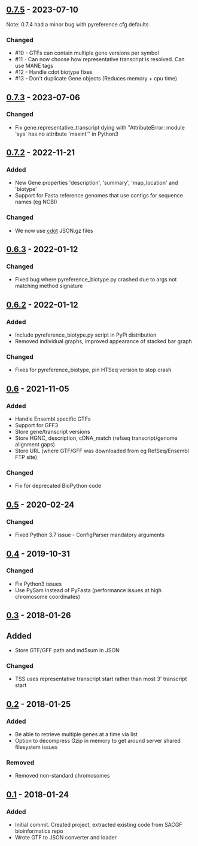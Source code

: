 ## [0.7.5] - 2023-07-10

Note: 0.7.4 had a minor bug with pyreference.cfg defaults 

### Changed

- #10 - GTFs can contain multiple gene versions per symbol
- #11 - Can now choose how representative transcript is resolved. Can use MANE tags  
- #12 - Handle cdot biotype fixes
- #13 - Don't duplicate Gene objects (Reduces memory + cpu time) 

## [0.7.3] - 2023-07-06

### Changed

- Fix gene.representative_transcript dying with "AttributeError: module 'sys' has no attribute 'maxint'" in Python3

## [0.7.2] - 2022-11-21

### Added

- New Gene properties 'description', 'summary', 'map_location' and 'biotype'
- Support for Fasta reference genomes that use contigs for sequence names (eg NCBI)

### Changed

- We now use [cdot](https://github.com/SACGF/cdot) JSON.gz files

## [0.6.3] - 2022-01-12

### Changed

- Fixed bug where pyreference_biotype.py crashed due to args not matching method signature

## [0.6.2] - 2022-01-12

### Added

- Include pyreference_biotype.py script in PyPi distribution
- Removed individual graphs, improved appearance of stacked bar graph

### Changed

- Fixes for pyreference_biotype, pin HTSeq version to stop crash

## [0.6] - 2021-11-05

### Added

- Handle Ensembl specific GTFs
- Support for GFF3
- Store gene/transcript versions
- Store HGNC, description, cDNA_match (refseq transcript/genome alignment gaps)
- Store URL (where GTF/GFF was downloaded from eg RefSeq/Ensembl FTP site)

### Changed

- Fix for deprecated BioPython code

## [0.5] - 2020-02-24

### Changed

- Fixed Python 3.7 issue - ConfigParser mandatory arguments

## [0.4] - 2019-10-31

### Changed

- Fix Python3 issues
- Use PySam instead of PyFasta (performance issues at high chromosome coordinates)

## [0.3] - 2018-01-26

## Added

- Store GTF/GFF path and md5sum in JSON

### Changed

- TSS uses representative transcript start rather than most 3' transcript start

## [0.2] - 2018-01-25

### Added

- Be able to retrieve multiple genes at a time via list
- Option to decompress Gzip in memory to get around server shared filesystem issues

### Removed

- Removed non-standard chromosomes

## [0.1] - 2018-01-24

### Added

- Initial commit. Created project, extracted existing code from SACGF bioinformatics repo
- Wrote GTF to JSON converter and loader

[unreleased]: https://github.com/SACGF/pyreference/compare/v0.7.5...HEAD
[0.7.5]: https://github.com/SACGF/pyreference/compare/v0.7.3...v0.7.5
[0.7.3]: https://github.com/SACGF/pyreference/compare/v0.7.2...v0.7.3
[0.7.2]: https://github.com/SACGF/pyreference/compare/v0.6.3...v0.7.2
[0.6.3]: https://github.com/SACGF/pyreference/compare/v0.6.2...v0.6.3
[0.6.2]: https://github.com/SACGF/pyreference/compare/v0.6...v0.6.2
[0.6]: https://github.com/SACGF/pyreference/compare/v0.5...v0.6
[0.5]: https://github.com/SACGF/pyreference/compare/v0.4...v0.5
[0.4]: https://github.com/SACGF/pyreference/compare/v0.3...v0.4
[0.3]: https://github.com/SACGF/pyreference/compare/v0.2...v0.3
[0.2]: https://github.com/SACGF/pyreference/compare/v0.1...v0.2
[0.1]: https://github.com/SACGF/pyreference/releases/tag/v0.1
